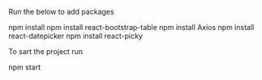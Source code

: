Run the below to add packages

npm install
npm install react-bootstrap-table
npm install Axios
npm install react-datepicker
npm install react-picky

To sart the project run 

npm start